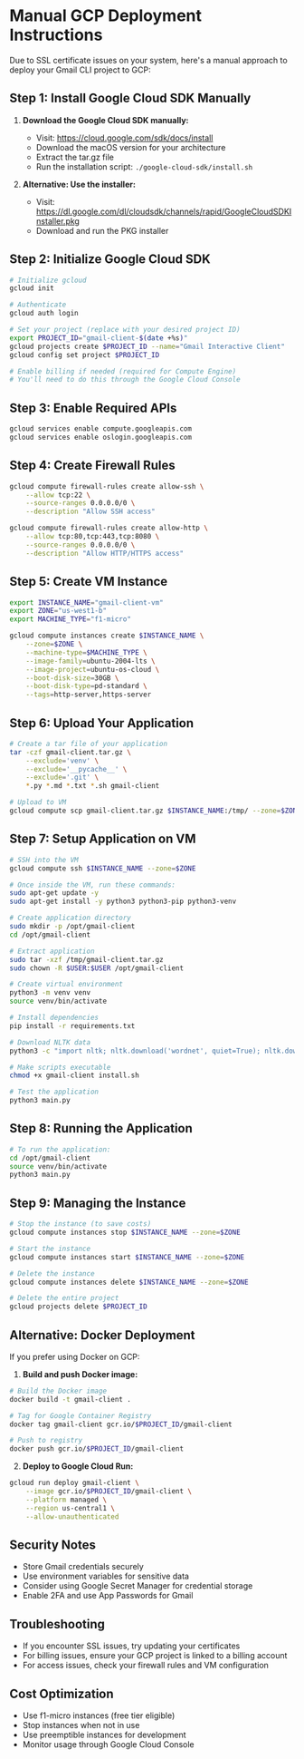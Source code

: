 # Manual GCP Deployment Instructions

Due to SSL certificate issues on your system, here's a manual approach to deploy your Gmail CLI project to GCP:

## Step 1: Install Google Cloud SDK Manually

1. **Download the Google Cloud SDK manually:**
   - Visit: https://cloud.google.com/sdk/docs/install
   - Download the macOS version for your architecture
   - Extract the tar.gz file
   - Run the installation script: `./google-cloud-sdk/install.sh`

2. **Alternative: Use the installer:**
   - Visit: https://dl.google.com/dl/cloudsdk/channels/rapid/GoogleCloudSDKInstaller.pkg
   - Download and run the PKG installer

## Step 2: Initialize Google Cloud SDK

```bash
# Initialize gcloud
gcloud init

# Authenticate
gcloud auth login

# Set your project (replace with your desired project ID)
export PROJECT_ID="gmail-client-$(date +%s)"
gcloud projects create $PROJECT_ID --name="Gmail Interactive Client"
gcloud config set project $PROJECT_ID

# Enable billing if needed (required for Compute Engine)
# You'll need to do this through the Google Cloud Console
```

## Step 3: Enable Required APIs

```bash
gcloud services enable compute.googleapis.com
gcloud services enable oslogin.googleapis.com
```

## Step 4: Create Firewall Rules

```bash
gcloud compute firewall-rules create allow-ssh \
    --allow tcp:22 \
    --source-ranges 0.0.0.0/0 \
    --description "Allow SSH access"

gcloud compute firewall-rules create allow-http \
    --allow tcp:80,tcp:443,tcp:8080 \
    --source-ranges 0.0.0.0/0 \
    --description "Allow HTTP/HTTPS access"
```

## Step 5: Create VM Instance

```bash
export INSTANCE_NAME="gmail-client-vm"
export ZONE="us-west1-b"
export MACHINE_TYPE="f1-micro"

gcloud compute instances create $INSTANCE_NAME \
    --zone=$ZONE \
    --machine-type=$MACHINE_TYPE \
    --image-family=ubuntu-2004-lts \
    --image-project=ubuntu-os-cloud \
    --boot-disk-size=30GB \
    --boot-disk-type=pd-standard \
    --tags=http-server,https-server
```

## Step 6: Upload Your Application

```bash
# Create a tar file of your application
tar -czf gmail-client.tar.gz \
    --exclude='venv' \
    --exclude='__pycache__' \
    --exclude='.git' \
    *.py *.md *.txt *.sh gmail-client

# Upload to VM
gcloud compute scp gmail-client.tar.gz $INSTANCE_NAME:/tmp/ --zone=$ZONE
```

## Step 7: Setup Application on VM

```bash
# SSH into the VM
gcloud compute ssh $INSTANCE_NAME --zone=$ZONE

# Once inside the VM, run these commands:
sudo apt-get update -y
sudo apt-get install -y python3 python3-pip python3-venv

# Create application directory
sudo mkdir -p /opt/gmail-client
cd /opt/gmail-client

# Extract application
sudo tar -xzf /tmp/gmail-client.tar.gz
sudo chown -R $USER:$USER /opt/gmail-client

# Create virtual environment
python3 -m venv venv
source venv/bin/activate

# Install dependencies
pip install -r requirements.txt

# Download NLTK data
python3 -c "import nltk; nltk.download('wordnet', quiet=True); nltk.download('omw-1.4', quiet=True)"

# Make scripts executable
chmod +x gmail-client install.sh

# Test the application
python3 main.py
```

## Step 8: Running the Application

```bash
# To run the application:
cd /opt/gmail-client
source venv/bin/activate
python3 main.py
```

## Step 9: Managing the Instance

```bash
# Stop the instance (to save costs)
gcloud compute instances stop $INSTANCE_NAME --zone=$ZONE

# Start the instance
gcloud compute instances start $INSTANCE_NAME --zone=$ZONE

# Delete the instance
gcloud compute instances delete $INSTANCE_NAME --zone=$ZONE

# Delete the entire project
gcloud projects delete $PROJECT_ID
```

## Alternative: Docker Deployment

If you prefer using Docker on GCP:

1. **Build and push Docker image:**
```bash
# Build the Docker image
docker build -t gmail-client .

# Tag for Google Container Registry
docker tag gmail-client gcr.io/$PROJECT_ID/gmail-client

# Push to registry
docker push gcr.io/$PROJECT_ID/gmail-client
```

2. **Deploy to Google Cloud Run:**
```bash
gcloud run deploy gmail-client \
    --image gcr.io/$PROJECT_ID/gmail-client \
    --platform managed \
    --region us-central1 \
    --allow-unauthenticated
```

## Security Notes

- Store Gmail credentials securely
- Use environment variables for sensitive data
- Consider using Google Secret Manager for credential storage
- Enable 2FA and use App Passwords for Gmail

## Troubleshooting

- If you encounter SSL issues, try updating your certificates
- For billing issues, ensure your GCP project is linked to a billing account
- For access issues, check your firewall rules and VM configuration

## Cost Optimization

- Use f1-micro instances (free tier eligible)
- Stop instances when not in use
- Use preemptible instances for development
- Monitor usage through Google Cloud Console
